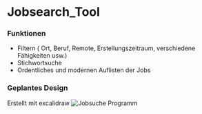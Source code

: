 # Jobsearch_Tool

### Funktionen

- Filtern ( Ort, Beruf, Remote, Erstellungszeitraum, verschiedene Fähigkeiten usw.)
- Stichwortsuche
- Ordentliches und modernen Auflisten der Jobs

### Geplantes Design
Erstellt mit excalidraw
![Jobsuche Programm](https://user-images.githubusercontent.com/80986213/217220687-eaf8d3b9-d005-4982-8866-5f7a2787d8ce.png)
